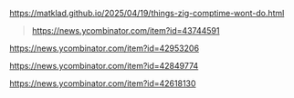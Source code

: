 https://matklad.github.io/2025/04/19/things-zig-comptime-wont-do.html
> https://news.ycombinator.com/item?id=43744591

https://news.ycombinator.com/item?id=42953206

https://news.ycombinator.com/item?id=42849774

https://news.ycombinator.com/item?id=42618130